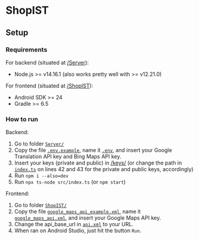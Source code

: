 # ShopIST

## Setup

### Requirements

For backend (situated at [/Server](/Server)):
- Node.js >= v14.16.1 (also works pretty well with >= v12.21.0)

For frontend (situated at [/ShopIST](/ShopIST)):
- Android SDK >= 24
- Gradle >= 6.5

### How to run

Backend:
1. Go to folder [`Server/`](Server/)
2. Copy the file [`.env.example`](Server/.env.example), name it [`.env`](Server/.env), and insert your Google Translation API key and Bing Maps API key.
3. Insert your keys (private and public) in [/keys/](/keys) (or change the path in [`index.ts`](Server/src/index.ts) on lines 42 and 43 for the private and public keys, accordingly)
4. Run `npm i --also=dev`
5. Run `npx ts-node src/index.ts` (or `npm start`)

Frontend:
1. Go to folder [`ShopIST/`](ShopIST/)
2. Copy the file [`google_maps_api_example.xml`](ShopIST/app/src/main/res/values/google_maps_api_example.xml), name it [`google_maps_api.xml`](ShopIST/app/src/main/res/values/google_maps_api.xml), and insert your Google Maps API key.
3. Change the api_base_url in [`api.xml`](ShopIST/app/src/main/res/values/api.xml) to your URL.
4. When ran on Android Studio, just hit the button `Run`.
